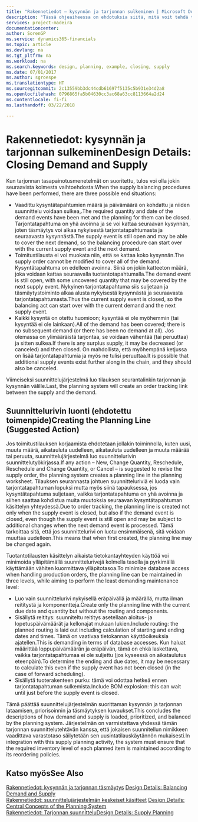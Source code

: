 ```yaml
---
title: "Rakennetiedot – kysynnän ja tarjonnan sulkeminen | Microsoft Docs"
description: "Tässä ohjeaiheessa on ehdotuksia siitä, mitä voit tehdä tarjonnan tasapainotusmenetelmien suorittamisen jälkeen."
services: project-madeira
documentationcenter: 
author: SorenGP
ms.service: dynamics365-financials
ms.topic: article
ms.devlang: na
ms.tgt_pltfrm: na
ms.workload: na
ms.search.keywords: design, planning, example, closing, supply
ms.date: 07/01/2017
ms.author: sgroespe
ms.translationtype: HT
ms.sourcegitcommit: 2c13559bb3dc44cdb61697f5135c5b931e34d2a8
ms.openlocfilehash: 0796865fa5b04630cc3ac68a63cc8113664a2d24
ms.contentlocale: fi-fi
ms.lasthandoff: 03/22/2018

---
```

# <a name="design-details-closing-demand-and-supply"></a><span data-ttu-id="d6d5b-103">Rakennetiedot: kysynnän ja tarjonnan sulkeminen</span><span class="sxs-lookup"><span data-stu-id="d6d5b-103">Design Details: Closing Demand and Supply</span></span>
<span data-ttu-id="d6d5b-104">Kun tarjonnan tasapainotusmenetelmät on suoritettu, tulos voi olla jokin seuraavista kolmesta vaihtoehdosta:</span><span class="sxs-lookup"><span data-stu-id="d6d5b-104">When the supply balancing procedures have been performed, there are three possible end situations:</span></span>  
  
* <span data-ttu-id="d6d5b-105">Vaadittu kysyntätapahtumien määrä ja päivämäärä on kohdattu ja niiden suunnittelu voidaan sulkea,.</span><span class="sxs-lookup"><span data-stu-id="d6d5b-105">The required quantity and date of the demand events have been met and the planning for them can be closed.</span></span> <span data-ttu-id="d6d5b-106">Tarjontatapahtuma on yhä avoinna ja se voi kattaa seuraavan kysynnän, joten täsmäytys voi alkaa nykyisestä tarjontatapahtumasta ja seuraavasta kysynnästä.</span><span class="sxs-lookup"><span data-stu-id="d6d5b-106">The supply event is still open and may be able to cover the next demand, so the balancing procedure can start over with the current supply event and the next demand.</span></span>  
* <span data-ttu-id="d6d5b-107">Toimitustilausta ei voi muokata niin, että se kattaa koko kysynnän.</span><span class="sxs-lookup"><span data-stu-id="d6d5b-107">The supply order cannot be modified to cover all of the demand.</span></span> <span data-ttu-id="d6d5b-108">Kysyntätapahtuma on edelleen avoinna. Siinä on jokin katteeton määrä, joka voidaan kattaa seuraavalla tuotantotapahtumalla.</span><span class="sxs-lookup"><span data-stu-id="d6d5b-108">The demand event is still open, with some uncovered quantity that may be covered by the next supply event.</span></span> <span data-ttu-id="d6d5b-109">Nykyinen tarjontatapahtuma siis suljetaan ja täsmäytystoiminto alkaa alusta nykyisestä kysynnästä ja seuraavasta tarjontatapahtumasta.</span><span class="sxs-lookup"><span data-stu-id="d6d5b-109">Thus the current supply event is closed, so the balancing act can start over with the current demand and the next supply event.</span></span>  
* <span data-ttu-id="d6d5b-110">Kaikki kysyntä on otettu huomioon; kysyntää ei ole myöhemmin (tai kysyntää ei ole lainkaan).</span><span class="sxs-lookup"><span data-stu-id="d6d5b-110">All of the demand has been covered; there is no subsequent demand (or there has been no demand at all).</span></span> <span data-ttu-id="d6d5b-111">Jos olemassa on ylimääräistä tarjontaa, se voidaan vähentää (tai peruuttaa) ja sitten sulkea.</span><span class="sxs-lookup"><span data-stu-id="d6d5b-111">If there is any surplus supply, it may be decreased (or canceled) and then closed.</span></span> <span data-ttu-id="d6d5b-112">On mahdollista, että myöhempänä ketjussa on lisää tarjontatapahtumia ja myös ne tulisi peruuttaa.</span><span class="sxs-lookup"><span data-stu-id="d6d5b-112">It is possible that additional supply events exist further along in the chain, and they should also be canceled.</span></span>  
  
<span data-ttu-id="d6d5b-113">Viimeiseksi suunnittelujärjestelmä luo tilauksen seurantalinkin tarjonnan ja kysynnän välille.</span><span class="sxs-lookup"><span data-stu-id="d6d5b-113">Last, the planning system will create an order tracking link between the supply and the demand.</span></span>  
  
## <a name="creating-the-planning-line-suggested-action"></a><span data-ttu-id="d6d5b-114">Suunnittelurivin luonti (ehdotettu toimenpide)</span><span class="sxs-lookup"><span data-stu-id="d6d5b-114">Creating the Planning Line (Suggested Action)</span></span>  
<span data-ttu-id="d6d5b-115">Jos toimitustilauksen korjaamista ehdotetaan jollakin toiminnolla, kuten uusi, muuta määrä, aikatauluta uudelleen, aikatauluta uudelleen ja muuta määrää tai peruuta, suunnittelujärjestelmä luo suunnittelurivin suunnittelutyökirjassa.</span><span class="sxs-lookup"><span data-stu-id="d6d5b-115">If any action – New, Change Quantity, Reschedule, Reschedule and Change Quantity, or Cancel – is suggested to revise the supply order, the planning system creates a planning line in the planning worksheet.</span></span> <span data-ttu-id="d6d5b-116">Tilauksen seurannasta johtuen suunnitteluriviä ei luoda vain tarjontatapahtuman lopuksi mutta myös siinä tapauksessa, jos kysyntätapahtuma suljetaan, vaikka tarjontatapahtuma on yhä avoinna ja siihen saattaa kohdistua muita muutoksia seuraavan kysyntätapahtuman käsittelyn yhteydessä.</span><span class="sxs-lookup"><span data-stu-id="d6d5b-116">Due to order tracking, the planning line is created not only when the supply event is closed, but also if the demand event is closed, even though the supply event is still open and may be subject to additional changes when the next demand event is processed.</span></span> <span data-ttu-id="d6d5b-117">Tämä tarkoittaa sitä, että jos suunnittelurivi on luotu ensimmäisenä, sitä voidaan muuttaa uudelleen.</span><span class="sxs-lookup"><span data-stu-id="d6d5b-117">This means that when first created, the planning line may be changed again.</span></span>  
  
<span data-ttu-id="d6d5b-118">Tuotantotilausten käsittelyn aikaista tietokantayhteyden käyttöä voi minimoida ylläpitämällä suunnittelurivejä kolmella tasolla ja pyrkimällä käyttämään vähiten kuormittava ylläpitotasoa.</span><span class="sxs-lookup"><span data-stu-id="d6d5b-118">To minimize database access when handling production orders, the planning line can be maintained in three levels, while aiming to perform the least demanding maintenance level:</span></span>  
  
* <span data-ttu-id="d6d5b-119">Luo vain suunnittelurivi nykyisellä eräpäivällä ja määrällä, mutta ilman reititystä ja komponentteja.</span><span class="sxs-lookup"><span data-stu-id="d6d5b-119">Create only the planning line with the current due date and quantity but without the routing and components.</span></span>  
* <span data-ttu-id="d6d5b-120">Sisällytä reititys: suunniteltu reititys asetellaan aloitus- ja lopetuspäivämäärät ja kellonajat mukaan lukien.</span><span class="sxs-lookup"><span data-stu-id="d6d5b-120">Include routing: the planned routing is laid out including calculation of starting and ending dates and times.</span></span> <span data-ttu-id="d6d5b-121">Tämä on vaativaa tietokannan käyttöoikeuksia ajatellen.</span><span class="sxs-lookup"><span data-stu-id="d6d5b-121">This is demanding in terms of database accesses.</span></span> <span data-ttu-id="d6d5b-122">Kun haluat määrittää loppupäivämäärän ja eräpäivän, tämä on ehkä laskettava, vaikka tarjontatapahtumaa ei ole suljettu (jos kyseessä on aikataulutus eteenpäin).</span><span class="sxs-lookup"><span data-stu-id="d6d5b-122">To determine the ending and due dates, it may be necessary to calculate this even if the supply event has not been closed (in the case of forward scheduling).</span></span>  
* <span data-ttu-id="d6d5b-123">Sisällytä tuoterakenteen purku: tämä voi odottaa hetkeä ennen tarjontatapahtuman sulkemista.</span><span class="sxs-lookup"><span data-stu-id="d6d5b-123">Include BOM explosion: this can wait until just before the supply event is closed.</span></span>  
  
<span data-ttu-id="d6d5b-124">Tämä päättää suunnittelujärjestelmän suorittaman kysynnän ja tarjonnan lataamisen, priorisoinnin ja täsmäytyksen kuvaukset.</span><span class="sxs-lookup"><span data-stu-id="d6d5b-124">This concludes the descriptions of how demand and supply is loaded, prioritized, and balanced by the planning system.</span></span> <span data-ttu-id="d6d5b-125">Järjestelmän on varmistettava yhdessä tämän tarjonnan suunnittelutehtävän kanssa, että jokaisen suunnitellun nimikkeen vaadittava varastotaso säilytetään sen uusintatilauskäytännön mukaisesti.</span><span class="sxs-lookup"><span data-stu-id="d6d5b-125">In integration with this supply planning activity, the system must ensure that the required inventory level of each planned item is maintained according to its reordering policies.</span></span>  
  
## <a name="see-also"></a><span data-ttu-id="d6d5b-126">Katso myös</span><span class="sxs-lookup"><span data-stu-id="d6d5b-126">See Also</span></span>  
<span data-ttu-id="d6d5b-127">[Rakennetiedot: kysynnän ja tarjonnan täsmäytys](design-details-balancing-demand-and-supply.md) </span><span class="sxs-lookup"><span data-stu-id="d6d5b-127">[Design Details: Balancing Demand and Supply](design-details-balancing-demand-and-supply.md) </span></span>  
<span data-ttu-id="d6d5b-128">[Rakennetiedot: suunnittelujärjestelmän keskeiset käsitteet](design-details-central-concepts-of-the-planning-system.md) </span><span class="sxs-lookup"><span data-stu-id="d6d5b-128">[Design Details: Central Concepts of the Planning System](design-details-central-concepts-of-the-planning-system.md) </span></span>  
[<span data-ttu-id="d6d5b-129">Rakennetiedot: Tarjonnan suunnittelu</span><span class="sxs-lookup"><span data-stu-id="d6d5b-129">Design Details: Supply Planning</span></span>](design-details-supply-planning.md)
